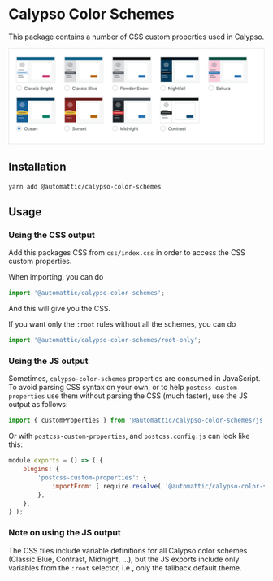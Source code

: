 # Calypso Color Schemes

This package contains a number of CSS custom properties used in Calypso.

![Color scheme thumbnails](screenshot@2x.png)

## Installation

```sh
yarn add @automattic/calypso-color-schemes
```

## Usage

### Using the CSS output

Add this packages CSS from `css/index.css` in order to access the CSS custom
properties.

When importing, you can do

```js
import '@automattic/calypso-color-schemes';
```

And this will give you the CSS.

If you want only the `:root` rules without all the schemes, you can do

```js
import '@automattic/calypso-color-schemes/root-only';
```

### Using the JS output

Sometimes, `calypso-color-schemes` properties are consumed in JavaScript. To avoid parsing CSS syntax on your own, or to help `postcss-custom-properties` use them without parsing the CSS (much faster), use the JS output as follows:

```js
import { customProperties } from '@automattic/calypso-color-schemes/js'; // mind the js suffix
```

Or with `postcss-custom-properties`, and `postcss.config.js` can look like this:

```js
module.exports = () => ( {
	plugins: {
		'postcss-custom-properties': {
			importFrom: [ require.resolve( '@automattic/calypso-color-schemes/js' ) ],
		},
	},
} );
```

### Note on using the JS output

The CSS files include variable definitions for all Calypso color schemes (Classic Blue, Contrast, Midnight, ...), but the JS exports include only variables from the `:root` selector, i.e., only the fallback default theme.

